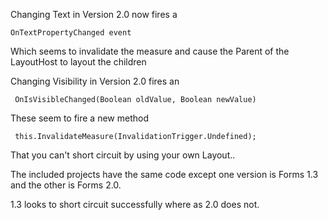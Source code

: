 Changing Text in Version 2.0 now fires a
```
OnTextPropertyChanged event
```

Which seems to invalidate the measure and cause the Parent of the LayoutHost to layout the children

Changing Visibility in Version 2.0 fires an

```
 OnIsVisibleChanged(Boolean oldValue, Boolean newValue)
 ```
 
 
 These seem to fire a new method
 
 ```
  this.InvalidateMeasure(InvalidationTrigger.Undefined);
  ```
  
  That you can't short circuit by using your own Layout..
  
  
  The included projects have the same code except one version is Forms 1.3 and the other is Forms 2.0.
  
  1.3 looks to short circuit successfully where as 2.0 does not.